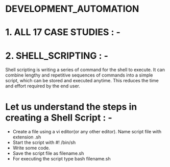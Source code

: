 # DEVELOPMENT_AUTOMATION

 # 1.  ALL 17 CASE STUDIES : -

 # 2. SHELL_SCRIPTING : -

 Shell scripting is writing a series of command for the shell to execute. It can combine lengthy and repetitive sequences of commands into a simple script, which can be stored and executed anytime. This reduces the time and effort required by the end user.

 # Let us understand the steps in creating a Shell Script : -

 * Create a file using a vi editor(or any other editor).  Name  script file with extension .sh
 * Start the script with #! /bin/sh
 * Write some code.
 * Save the script file as filename.sh
 * For executing the script type bash filename.sh
